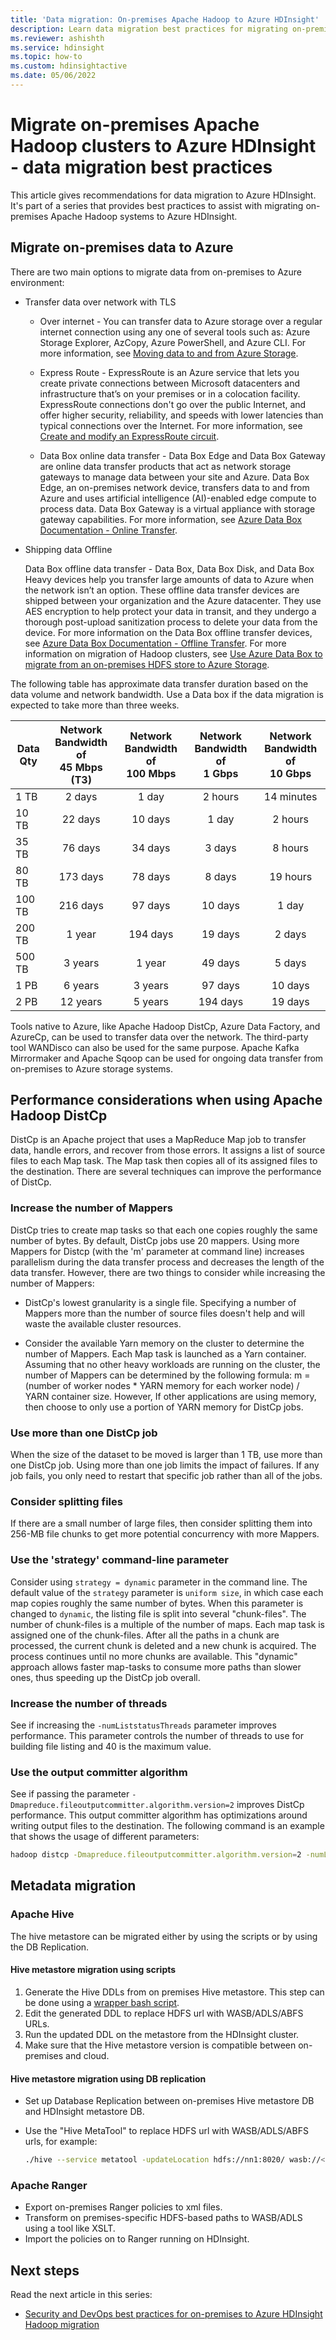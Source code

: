 ```yaml
---
title: 'Data migration: On-premises Apache Hadoop to Azure HDInsight'
description: Learn data migration best practices for migrating on-premises Hadoop clusters to Azure HDInsight.
ms.reviewer: ashishth
ms.service: hdinsight
ms.topic: how-to
ms.custom: hdinsightactive
ms.date: 05/06/2022
---
```


# Migrate on-premises Apache Hadoop clusters to Azure HDInsight - data migration best practices

This article gives recommendations for data migration to Azure HDInsight. It's part of a series that provides best practices to assist with migrating on-premises Apache Hadoop systems to Azure HDInsight.

## Migrate on-premises data to Azure

There are two main options to migrate data from on-premises to Azure environment:

* Transfer data over network with TLS
    * Over internet - You can transfer data to Azure storage over a regular internet connection using any one of several tools such as: Azure Storage Explorer, AzCopy, Azure PowerShell, and Azure CLI. For more information, see [Moving data to and from Azure Storage](../../storage/common/storage-choose-data-transfer-solution.md).

    * Express Route - ExpressRoute is an Azure service that lets you create private connections between Microsoft datacenters and infrastructure that’s on your premises or in a colocation facility. ExpressRoute connections don't go over the public Internet, and offer higher security, reliability, and speeds with lower latencies than typical connections over the Internet. For more information, see [Create and modify an ExpressRoute circuit](../../expressroute/expressroute-howto-circuit-portal-resource-manager.md).

    * Data Box online data transfer - Data Box Edge and Data Box Gateway are online data transfer products that act as network storage gateways to manage data between your site and Azure. Data Box Edge, an on-premises network device, transfers data to and from Azure and uses artificial intelligence (AI)-enabled edge compute to process data. Data Box Gateway is a virtual appliance with storage gateway capabilities. For more information, see [Azure Data Box Documentation - Online Transfer](../../databox-online/index.yml).

* Shipping data Offline

    Data Box offline data transfer - Data Box, Data Box Disk, and Data Box Heavy devices help you transfer large amounts of data to Azure when the network isn’t an option. These offline data transfer devices are shipped between your organization and the Azure datacenter. They use AES encryption to help protect your data in transit, and they undergo a thorough post-upload sanitization process to delete your data from the device. For more information on the Data Box offline transfer devices, see [Azure Data Box Documentation - Offline Transfer](../../databox/index.yml). For more information on migration of Hadoop clusters, see [Use Azure Data Box to migrate from an on-premises HDFS store to Azure Storage](../../storage/blobs/data-lake-storage-migrate-on-premises-hdfs-cluster.md).

The following table has approximate data transfer duration based on the data volume and network bandwidth. Use a Data box if the data migration is expected to take more than three weeks.

|Data Qty | Network Bandwidth<br>of<br>**45 Mbps (T3)**|Network Bandwidth<br>of<br>**100 Mbps**|Network Bandwidth<br>of<br>**1 Gbps**|Network Bandwidth<br>of<br>**10 Gbps**|
|---|:---:|:---:|:---:|:---:|
|1 TB|2 days|1 day| 2 hours|14 minutes|
|10 TB|22 days|10 days|1 day|2 hours|
|35 TB|76 days|34 days|3 days|8 hours|
|80 TB|173 days|78 days|8 days|19 hours|
|100 TB|216 days|97 days|10 days|1 day|
|200 TB|1 year|194 days|19 days|2 days|
|500 TB|3 years|1 year|49 days|5 days|
|1 PB|6 years|3 years|97 days|10 days|
|2 PB|12 years|5 years|194 days|19 days|

Tools native to Azure, like Apache Hadoop  DistCp, Azure Data Factory, and AzureCp, can be used to transfer data over the network. The third-party tool WANDisco can also be used for the same purpose. Apache Kafka Mirrormaker and Apache Sqoop can be used for ongoing data transfer from on-premises to Azure storage systems.

## Performance considerations when using Apache Hadoop DistCp

DistCp is an Apache project that uses a MapReduce Map job to transfer data, handle errors, and recover from those errors. It assigns a list of source files to each Map task. The Map task then copies all of its assigned files to the destination. There are several techniques can improve the performance of DistCp.

### Increase the number of Mappers

DistCp tries to create map tasks so that each one copies roughly the same number of bytes. By default, DistCp jobs use 20 mappers. Using more Mappers for Distcp (with the 'm' parameter at command line) increases parallelism during the data transfer process and decreases the length of the data transfer. However, there are two things to consider while increasing the number of Mappers:

* DistCp's lowest granularity is a single file. Specifying a number of Mappers more than the number of source files doesn't help and will waste the available cluster resources.

* Consider the available Yarn memory on the cluster to determine the number of Mappers. Each Map task is launched as a Yarn container. Assuming that no other heavy workloads are running on the cluster, the number of Mappers can be determined by the following formula: m = (number of worker nodes \* YARN memory for each worker node) / YARN container size. However, If other applications are using memory, then choose to only use a portion of YARN memory for DistCp jobs.

### Use more than one DistCp job

When the size of the dataset to be moved is larger than 1 TB, use more than one DistCp job. Using more than one job limits the impact of failures. If any job fails, you only need to restart that specific job rather than all of the jobs.

### Consider splitting files

If there are a small number of large files, then consider splitting them into 256-MB file chunks to get more potential concurrency with more Mappers.

### Use the 'strategy' command-line parameter

Consider using `strategy = dynamic` parameter in the command line. The default value of the `strategy` parameter is `uniform size`, in which case each map copies roughly the same number of bytes. When this parameter is changed to `dynamic`, the listing file is split into several "chunk-files". The number of chunk-files is a multiple of the number of maps. Each map task is assigned one of the chunk-files. After all the paths in a chunk are processed, the current chunk is deleted and a new chunk is acquired. The process continues until no more chunks are available. This "dynamic" approach allows faster map-tasks to consume more paths than slower ones, thus speeding up the DistCp job overall.

### Increase the number of threads

See if increasing the `-numListstatusThreads` parameter improves performance. This parameter controls the number of threads to use for building file listing and 40 is the maximum value.

### Use the output committer algorithm

See if passing the parameter `-Dmapreduce.fileoutputcommitter.algorithm.version=2` improves DistCp performance. This output committer algorithm has optimizations around writing output files to the destination. The following command is an example that shows the usage of different parameters:

```bash
hadoop distcp -Dmapreduce.fileoutputcommitter.algorithm.version=2 -numListstatusThreads 30 -m 100 -strategy dynamic hdfs://nn1:8020/foo/bar wasb://<container_name>@<storage_account_name>.blob.core.windows.net/foo/
```

## Metadata migration

### Apache Hive

The hive metastore can be migrated either by using the scripts or by using the DB Replication.

#### Hive metastore migration using scripts

1. Generate the Hive DDLs from on premises Hive metastore. This step can be done using a [wrapper bash script](https://github.com/hdinsight/hdinsight.github.io/blob/master/hive/hive-export-import-metastore.md).
1. Edit the generated DDL to replace HDFS url with WASB/ADLS/ABFS URLs.
1. Run the updated DDL on the metastore from the HDInsight cluster.
1. Make sure that the Hive metastore version is compatible between on-premises and cloud.

#### Hive metastore migration using DB replication

- Set up Database Replication between on-premises Hive metastore DB and HDInsight metastore DB.
- Use the "Hive MetaTool" to replace HDFS url with WASB/ADLS/ABFS urls, for example:

    ```bash
    ./hive --service metatool -updateLocation hdfs://nn1:8020/ wasb://<container_name>@<storage_account_name>.blob.core.windows.net/
    ```

### Apache Ranger

- Export on-premises Ranger policies to xml files.
- Transform on premises-specific HDFS-based paths to WASB/ADLS using a tool like XSLT.
- Import the policies on to Ranger running on HDInsight.

## Next steps

Read the next article in this series:

- [Security and DevOps best practices for on-premises to Azure HDInsight Hadoop migration](apache-hadoop-on-premises-migration-best-practices-security-devops.md)
